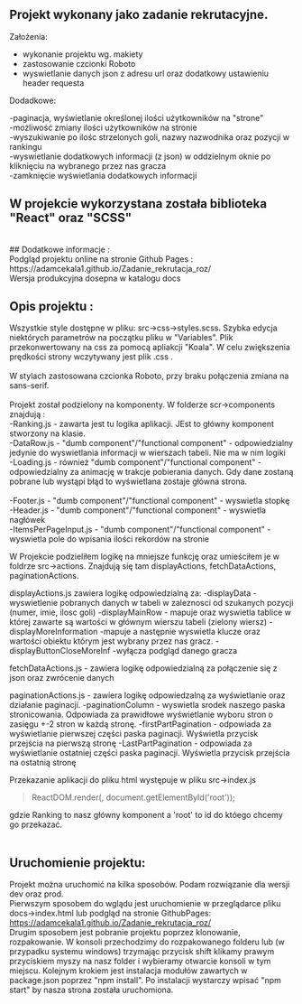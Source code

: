 ## Projekt wykonany jako zadanie rekrutacyjne. <br/>
Założenia:<br/>

- wykonanie projektu wg. makiety
- zastosowanie czcionki Roboto
- wyswietlanie danych json z adresu url oraz dodatkowy ustawieniu header requesta

Dodadkowe:<br/>

-paginacja, wyświetlanie określonej ilości użytkowników na "strone"<br/>
-możliwość zmiany ilości użytkowników na stronie <br/>
-wyszukiwanie po ilośc strzelonych goli, nazwy nazwodnika oraz pozycji w rankingu<br/>
-wyswietlanie dodatkowych informacji (z json) w oddzielnym oknie po kliknięciu na wybranego przez nas gracza<br/>
-zamknięcie wyświetlania dodatkowych informacji<br/>




## W projekcie wykorzystana została biblioteka "React" oraz "SCSS"
<br/>
## Dodatkowe informacje : <br/>
Podgląd projektu online na stronie Github Pages : https://adamcekala1.github.io/Zadanie_rekrutacja_roz/
<br/>
Wersja produkcyjna dosepna w katalogu docs 
<br/>

## Opis projektu : <br/>
Wszystkie style dostępne w pliku: src->css->styles.scss. Szybka edycja niektórych parametrów na początku pliku w "Variables". Plik przekonwertowany na css za pomocą apliakcji "Koala". W celu zwiększenia prędkości strony wczytywany jest plik .css .
<br/><br/>
W stylach zastosowana czcionka Roboto, przy braku połączenia zmiana na sans-serif.
<br/><br/>
Projekt został podzielony na komponenty. W folderze scr->components znajdują : <br/>
-Ranking.js - zawarta jest tu logika aplikacji. JEst to główny komponent stworzony na klasie.<br/>
-DataRow.js - "dumb component"/"functional component" - odpowiedzialny jedynie do wyswietlania informacji w wierszach tabeli. Nie ma w nim logiki<br/>
-Loading.js - również "dumb component"/"functional component" - odpowiedzialny za animację w trakcje pobierania danych. Gdy dane zostaną pobrane lub wystąpi błąd to wyświetlana zostaje główna strona.<br/><br/>
-Footer.js - "dumb component"/"functional component" - wyswietla stopkę <br/>
-Header.js - "dumb component"/"functional component" - wyswietla nagłówek<br/>
-ItemsPerPageInput.js - "dumb component"/"functional component" - wyswietla pole do wpisania ilości rekordów na stronie<br/>


W Projekcie podzieliłem logikę na mniejsze funkcję oraz umieściłem je w foldrze src->actions. Znajdują się tam displayActions, fetchDataActions, paginationActions.

displayActions.js zawiera logikę odpowiedzialną za:
-displayData - wyswietlenie pobranych danych w tabeli w zaleznosci od szukanych pozycji (numer, imie, ilosc goli)
-displayMainRow - mapuje oraz wyswietla tablice w której zawarte są wartości w głównym wierszu tabeli (zielony wiersz)
-displayMoreInformation -mapuje a następnie wyswietla klucze oraz wartości obiektu którym jest wybrany przez nas gracz.
-displayButtonCloseMoreInf -wyłącza podgląd danego gracza

fetchDataActions.js - zawiera logikę odpowiedzialną za połączenie się z json oraz zwrócenie danych

paginationActions.js - zawiera logikę odpowiedzalną za wyświetlanie oraz działanie paginacji.
-paginationColumn - wyswietla srodek naszego paska stronicowania. Odpowiada za prawidłowe wyświetlanie wyboru stron o zasięgu +-2 stron w każdą stronę.
-firstPartPagination - odpowiada za wyświetlanie pierwszej części paska paginacji. Wyświetla przycisk przejścia na pierwszą stronę
-LastPartPagination - odpowiada za wyświetlanie ostatniej części paska paginacji. Wyświetla przycisk przejścia na ostatnią stronę


Przekazanie aplikacji do pliku html występuje w pliku src->index.js
>ReactDOM.render(<Ranking />, document.getElementById('root'));

gdzie Ranking to nasz główny komponent a 'root' to id do któego chcemy go przekazać.
<br/><br/>

## Uruchomienie projektu:<br/>
Projekt można uruchomić na kilka sposobów. Podam rozwiązanie dla wersji dev oraz prod.<br/>
Pierwszym sposobem do wglądu jest uruchomienie w przeglądarce pliku docs->index.html lub podgląd na stronie GithubPages: https://adamcekala1.github.io/Zadanie_rekrutacja_roz/ <br/>
Drugim sposobem jest pobranie projektu poprzez klonowanie, rozpakowanie. W konsoli przechodzimy do rozpakowanego folderu lub (w przypadku systemu windows) trzymając przycisk shift klikamy prawym przyciskiem myszy na nasz folder i wybieramy otwarcie konsoli w tym miejscu. Kolejnym krokiem jest instalacja modułów zawartych w package.json poprzez "npm install". Po instalacji wystarczy wpisać "npm start" by nasza strona została uruchomiona.
<br/><br/>

